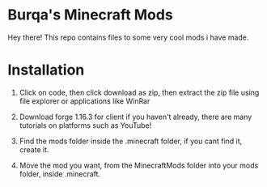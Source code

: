 # Burqa's Minecraft       Mods

Hey there! This repo contains files to some very cool mods i have made.


# Installation 

1. Click on code, then click download as zip, then extract the zip file using file explorer or applications like WinRar

2. Download forge 1.16.3 for client if you haven't already, there are many tutorials on platforms such as YouTube!

3. Find the mods folder inside the .minecraft folder, if you cant find it, create it.

4. Move the mod you want, from the MinecraftMods folder into your mods folder, inside .minecraft.
